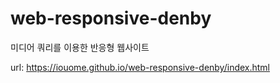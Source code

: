 # web-responsive-denby
미디어 쿼리를 이용한 반응형 웹사이트

url: https://iouome.github.io/web-responsive-denby/index.html
